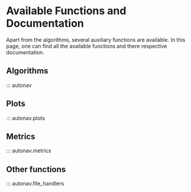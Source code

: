 # Available Functions and Documentation

Apart from the algorithms, several auxiliary functions are available. In this page, one can find all the available functions and there respective documentation.

## Algorithms

::: autonav

## Plots

::: autonav.plots

## Metrics

::: autonav.metrics

## Other functions

::: autonav.file_handlers
